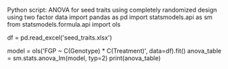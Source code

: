 Python script: ANOVA for seed traits using completely randomized design using two factor data
import pandas as pd
import statsmodels.api as sm
from statsmodels.formula.api import ols

df = pd.read_excel('seed_traits.xlsx')

model = ols('FGP ~ C(Genotype) * C(Treatment)', data=df).fit()
anova_table = sm.stats.anova_lm(model, typ=2)
print(anova_table)
